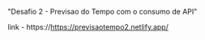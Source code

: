 "Desafio 2 - Previsao do Tempo com o consumo de API" 

link - https://https://previsaotempo2.netlify.app/
